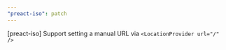 ```yaml
---
"preact-iso": patch
---
```


[preact-iso] Support setting a manual URL via `<LocationProvider url="/" />`
